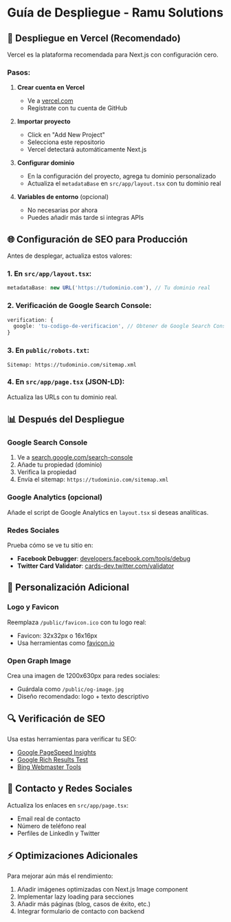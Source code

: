 # Guía de Despliegue - Ramu Solutions

## 🚀 Despliegue en Vercel (Recomendado)

Vercel es la plataforma recomendada para Next.js con configuración cero.

### Pasos:

1. **Crear cuenta en Vercel**
   - Ve a [vercel.com](https://vercel.com)
   - Regístrate con tu cuenta de GitHub

2. **Importar proyecto**
   - Click en "Add New Project"
   - Selecciona este repositorio
   - Vercel detectará automáticamente Next.js

3. **Configurar dominio**
   - En la configuración del proyecto, agrega tu dominio personalizado
   - Actualiza el `metadataBase` en `src/app/layout.tsx` con tu dominio real

4. **Variables de entorno** (opcional)
   - No necesarias por ahora
   - Puedes añadir más tarde si integras APIs

## 🌐 Configuración de SEO para Producción

Antes de desplegar, actualiza estos valores:

### 1. En `src/app/layout.tsx`:
```typescript
metadataBase: new URL('https://tudominio.com'), // Tu dominio real
```

### 2. Verificación de Google Search Console:
```typescript
verification: {
  google: 'tu-codigo-de-verificacion', // Obtener de Google Search Console
}
```

### 3. En `public/robots.txt`:
```
Sitemap: https://tudominio.com/sitemap.xml
```

### 4. En `src/app/page.tsx` (JSON-LD):
Actualiza las URLs con tu dominio real.

## 📊 Después del Despliegue

### Google Search Console
1. Ve a [search.google.com/search-console](https://search.google.com/search-console)
2. Añade tu propiedad (dominio)
3. Verifica la propiedad
4. Envía el sitemap: `https://tudominio.com/sitemap.xml`

### Google Analytics (opcional)
Añade el script de Google Analytics en `layout.tsx` si deseas analíticas.

### Redes Sociales
Prueba cómo se ve tu sitio en:
- **Facebook Debugger**: [developers.facebook.com/tools/debug](https://developers.facebook.com/tools/debug)
- **Twitter Card Validator**: [cards-dev.twitter.com/validator](https://cards-dev.twitter.com/validator)

## 🎨 Personalización Adicional

### Logo y Favicon
Reemplaza `/public/favicon.ico` con tu logo real:
- Favicon: 32x32px o 16x16px
- Usa herramientas como [favicon.io](https://favicon.io)

### Open Graph Image
Crea una imagen de 1200x630px para redes sociales:
- Guárdala como `/public/og-image.jpg`
- Diseño recomendado: logo + texto descriptivo

## 🔍 Verificación de SEO

Usa estas herramientas para verificar tu SEO:
- [Google PageSpeed Insights](https://pagespeed.web.dev/)
- [Google Rich Results Test](https://search.google.com/test/rich-results)
- [Bing Webmaster Tools](https://www.bing.com/webmasters)

## 📱 Contacto y Redes Sociales

Actualiza los enlaces en `src/app/page.tsx`:
- Email real de contacto
- Número de teléfono real
- Perfiles de LinkedIn y Twitter

## ⚡ Optimizaciones Adicionales

Para mejorar aún más el rendimiento:
1. Añadir imágenes optimizadas con Next.js Image component
2. Implementar lazy loading para secciones
3. Añadir más páginas (blog, casos de éxito, etc.)
4. Integrar formulario de contacto con backend
